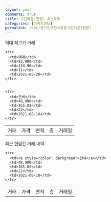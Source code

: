```yaml
---
layout: post
comments: true
title: 그린타운(한양) 히스토리
categories: [아파트정보]
permalink: /apt/경기도부천시중동그린타운(한양)
---
```


역대 최고가 거래
<table class="sortable">
    <tr>
      <td>거래</td>
      <td>가격</td>
      <td>면적</td>
      <td>층</td>
      <td>거래일</td>
    </tr>
    
    <tr>
      <td>매매</td>
      <td>83,000</td>
      <td>134.96</td>
      <td>11</td>
      <td>2021-08-20</td>
    </tr>
        
    
    <tr>
      <td>전세</td>
      <td>48,000</td>
      <td>165.02</td>
      <td>22</td>
      <td>2021-08-18</td>
    </tr>
        
    
</table>

최근 한달간 거래 내역

<font size='small'>
<table class="sortable">
    <tr>
      <td>거래</td>
      <td>가격</td>
      <td>면적</td>
      <td>층</td>
      <td>거래일</td>
    </tr>

    <tr>
      <td><a style="color: darkgreen">전세</a></td>
      <td>48,000</td>
      <td>165.02</td>
      <td>22</td>
      <td>2021-08-18</td>
    </tr>
      
</table>
</font>

